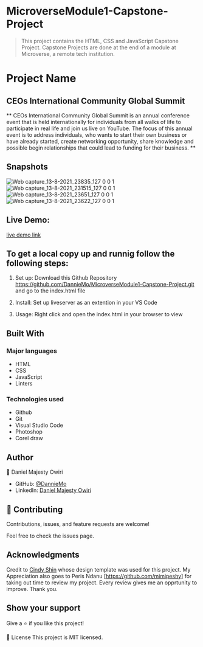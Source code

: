 # MicroverseModule1-Capstone-Project

> This project contains the HTML, CSS and JavaScript Capstone Project. Capstone Projects are done at the end of a module at Microverse, a remote tech institution.


# Project Name
## CEOs International Community Global Summit

** CEOs International Community Global Summit is an annual conference event that is held internationally for individuals from all walks of life to participate in real life and join us live on YouTube. The focus of this annual event is to address individuals, who wants to start their own business or have already started, create networking opportunity, share knowledge and possible begin relationships that could lead to funding for their business. ** 


## Snapshots
![Web capture_13-8-2021_23835_127 0 0 1](https://user-images.githubusercontent.com/53879944/129423433-bd30b9b2-d542-432b-8499-80fb0081e559.jpeg)
![Web capture_13-8-2021_231515_127 0 0 1](https://user-images.githubusercontent.com/53879944/129423287-e5eec2e6-7b05-4a96-a655-aafc9a7a550d.jpeg)
![Web capture_13-8-2021_23651_127 0 0 1](https://user-images.githubusercontent.com/53879944/129423460-504f6aa4-62fa-4cad-aefd-8b152dafdba0.jpeg)
![Web capture_13-8-2021_23622_127 0 0 1](https://user-images.githubusercontent.com/53879944/129423478-4d060af9-d5e5-4ffe-b4af-864cd18aa3d2.jpeg)



## Live Demo:  
[live demo link](https://danniemo.github.io/MicroverseModule1-Capstone-Project/)
## To get a local copy up and runnig follow the following steps:

1. Set up:
   Download this Github Repository https://github.com/DannieMo/MicroverseModule1-Capstone-Project.git and go to the index.html file

2. Install:
   Set up liveserver as an extention in your VS Code

3. Usage:
   Right click and open the index.html in your browser to view


## Built With
### Major languages
- HTML
- CSS
- JavaScript
- Linters

### Technologies used
- Github
- Git
- Visual Studio Code
- Photoshop
- Corel draw

## Author
👤 Daniel Majesty Owiri

- GitHub: [@DannieMo](https://github.com/DannieMo)
- LinkedIn: [Daniel Majesty Owiri](linkedin.com/in/daniel-majesty-owiri-85175616b)

## 🤝 Contributing
Contributions, issues, and feature requests are welcome!

Feel free to check the issues page.

## Acknowledgments

Credit to [Cindy Shin](https://www.behance.net/gallery/29845175/CC-Global-Summit-2015) whose design template was used for this project.
My Appreciation also goes to Peris Ndanu [https://github.com/mimipeshy] for taking out time to review my project. Every review gives me an opprtunity to improve. Thank you.

## Show your support
Give a ⭐️ if you like this project!

📝 License
This project is MIT licensed.
